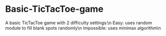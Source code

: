 # Basic-TicTacToe-game

A basic TicTacToe game with 2 difficulty settings:\n
Easy: uses random module to fill blank spots randomly\n
Impossible: uses minimax algorithm\n
